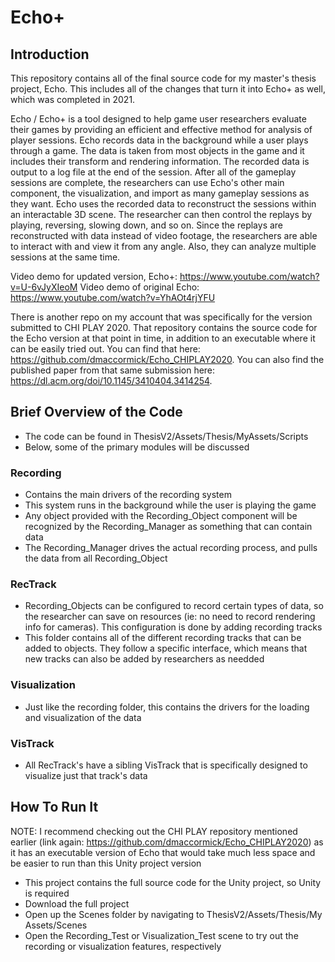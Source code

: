 # Echo+

## Introduction
This repository contains all of the final source code for my master's thesis project, Echo. This includes all of the changes that turn it into Echo+ as well, which was completed in 2021.

Echo / Echo+ is a tool designed to help game user researchers evaluate their games by providing an efficient and effective method for analysis of player sessions. Echo  records data in the background while a user plays through a game. The data is taken from most objects in the game and it includes their transform and rendering information. The recorded data is output to a log file at the end of the session. After all of the gameplay sessions are complete, the researchers can use Echo's other main component, the visualization, and import as many gameplay sessions as they want. Echo uses the recorded data to reconstruct the sessions within an interactable 3D scene. The researcher can then control the replays by playing, reversing, slowing down, and so on. Since the replays are reconstructed with data instead of video footage, the researchers are able to interact with and view it from any angle. Also, they can analyze multiple sessions at the same time. 

Video demo for updated version, Echo+: https://www.youtube.com/watch?v=U-6vJyXIeoM
Video demo of original Echo: https://www.youtube.com/watch?v=YhAOt4rjYFU

There is another repo on my account that was specifically for the version submitted to CHI PLAY 2020. That repository contains the source code for the Echo version at that point in time, in addition to an executable where it can be easily tried out. You can find that here: https://github.com/dmaccormick/Echo_CHIPLAY2020. You can also find the published paper from that same submission here: https://dl.acm.org/doi/10.1145/3410404.3414254.

## Brief Overview of the Code
- The code can be found in ThesisV2/Assets/Thesis/MyAssets/Scripts
- Below, some of the primary modules will be discussed

### Recording 
- Contains the main drivers of the recording system
- This system runs in the background while the user is playing the game
- Any object provided with the Recording_Object component will be recognized by the Recording_Manager as something that can contain data 
- The Recording_Manager drives the actual recording process, and pulls the data from all Recording_Object 

### RecTrack
- Recording_Objects can be configured to record certain types of data, so the researcher can save on resources (ie: no need to record rendering info for cameras). This configuration is done by adding recording tracks
- This folder contains all of the different recording tracks that can be added to objects. They follow a specific interface, which means that new tracks can also be added by researchers as needded

### Visualization
- Just like the recording folder, this contains the drivers for the loading and visualization of the data

### VisTrack
- All RecTrack's have a sibling VisTrack that is specifically designed to visualize just that track's data

## How To Run It
NOTE: I recommend checking out the CHI PLAY repository mentioned earlier (link again: https://github.com/dmaccormick/Echo_CHIPLAY2020) as it has an executable version of Echo that would take much less space and be easier to run than this Unity project version

- This project contains the full source code for the Unity project, so Unity is required
- Download the full project
- Open up the Scenes folder by navigating to ThesisV2/Assets/Thesis/My Assets/Scenes
- Open the Recording_Test or Visualization_Test scene to try out the recording or visualization features, respectively

